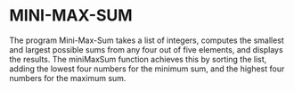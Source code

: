 # MINI-MAX-SUM
The program Mini-Max-Sum takes a list of integers, computes the smallest and largest possible sums from any four out of five elements, and displays the results. The miniMaxSum function achieves this by sorting the list, adding the lowest four numbers for the minimum sum, and the highest four numbers for the maximum sum.
